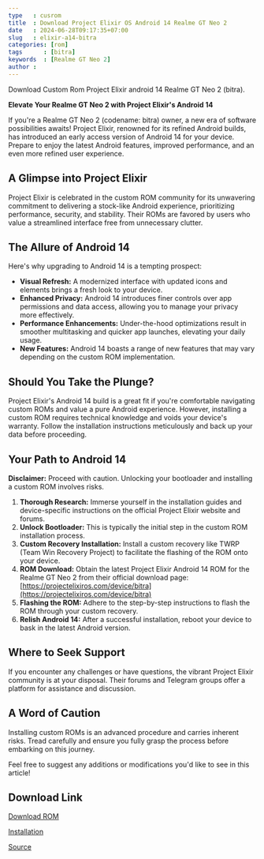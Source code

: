 ```yaml
---
type   : cusrom
title  : Download Project Elixir OS Android 14 Realme GT Neo 2
date   : 2024-06-28T09:17:35+07:00
slug   : elixir-a14-bitra
categories: [rom]
tags      : [bitra]
keywords  : [Realme GT Neo 2]
author : 
---
```


Download Custom Rom Project Elixir android 14 Realme GT Neo 2 (bitra).

**Elevate Your Realme GT Neo 2 with Project Elixir's Android 14**

If you're a Realme GT Neo 2 (codename: bitra) owner, a new era of software possibilities awaits! Project Elixir, renowned for its refined Android builds, has introduced an early access version of Android 14 for your device. Prepare to enjoy the latest Android features, improved performance, and an even more refined user experience.

## A Glimpse into Project Elixir

Project Elixir is celebrated in the custom ROM community for its unwavering commitment to delivering a stock-like Android experience, prioritizing performance, security, and stability. Their ROMs are favored by users who value a streamlined interface free from unnecessary clutter.

## The Allure of Android 14

Here's why upgrading to Android 14 is a tempting prospect:

* **Visual Refresh:** A modernized interface with updated icons and elements brings a fresh look to your device.
* **Enhanced Privacy:** Android 14 introduces finer controls over app permissions and data access, allowing you to manage your privacy more effectively.
* **Performance Enhancements:**  Under-the-hood optimizations result in smoother multitasking and quicker app launches, elevating your daily usage.
* **New Features:** Android 14 boasts a range of new features that may vary depending on the custom ROM implementation.

## Should You Take the Plunge?

Project Elixir's Android 14 build is a great fit if you're comfortable navigating custom ROMs and value a pure Android experience. However, installing a custom ROM requires technical knowledge and voids your device's warranty. Follow the installation instructions meticulously and back up your data before proceeding.

## Your Path to Android 14

**Disclaimer:** Proceed with caution. Unlocking your bootloader and installing a custom ROM involves risks.

1. **Thorough Research:** Immerse yourself in the installation guides and device-specific instructions on the official Project Elixir website and forums.
2. **Unlock Bootloader:** This is typically the initial step in the custom ROM installation process.
3. **Custom Recovery Installation:**  Install a custom recovery like TWRP (Team Win Recovery Project) to facilitate the flashing of the ROM onto your device.
4. **ROM Download:** Obtain the latest Project Elixir Android 14 ROM for the Realme GT Neo 2 from their official download page: [https://projectelixiros.com/device/bitra](https://projectelixiros.com/device/bitra)
5. **Flashing the ROM:**  Adhere to the step-by-step instructions to flash the ROM through your custom recovery.
6. **Relish Android 14:**  After a successful installation, reboot your device to bask in the latest Android version.

## Where to Seek Support

If you encounter any challenges or have questions, the vibrant Project Elixir community is at your disposal. Their forums and Telegram groups offer a platform for assistance and discussion.

## A Word of Caution

Installing custom ROMs is an advanced procedure and carries inherent risks. Tread carefully and ensure you fully grasp the process before embarking on this journey.

Feel free to suggest any additions or modifications you'd like to see in this article!


## Download Link
[Download ROM](https://www.pling.com/p/1857307/)

[Installation](https://github.com/ProjectElixir-Devices/Wiki/blob/UNO/bitra.md)

[Source](https://projectelixiros.com/device/bitra)

